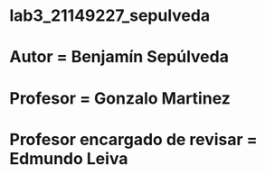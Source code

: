 # lab3_21149227_sepulveda

# Autor = Benjamín Sepúlveda

# Profesor = Gonzalo Martinez

# Profesor encargado de revisar = Edmundo Leiva
